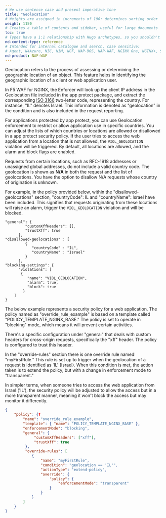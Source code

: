 ```yaml
---
# We use sentence case and present imperative tone
title: "Geolocation"
# Weights are assigned in increments of 100: determines sorting order
weight: 1150
# Creates a table of contents and sidebar, useful for large documents
toc: true
# Types have a 1:1 relationship with Hugo archetypes, so you shouldn't need to change this
nd-content-type: reference
# Intended for internal catalogue and search, case sensitive:
# Agent, N4Azure, NIC, NIM, NGF, NAP-DOS, NAP-WAF, NGINX One, NGINX+, Solutions, Unit
nd-product: NAP-WAF
---
```


Geolocation refers to the process of assessing or determining the geographic location of an object. This feature helps in identifying the geographic location of a client or web application user.

In F5 WAF for NGINX, the Enforcer will look up the client IP address in the Geolocation file included in the app protect package, and extract the corresponding [ISO 3166](https://www.iso.org/obp/ui/#search) two-letter code, representing the country. For instance, "IL" denotes Israel. This information is denoted as "geolocation" in the condition and is also included in the request reporting.

For applications protected by app protect, you can use Geolocation enforcement to restrict or allow application use in specific countries. You can adjust the lists of which countries or locations are allowed or disallowed in a app protect security policy. If the user tries to access the web application from a location that is not allowed, the `VIOL_GEOLOCATION` violation will be triggered. By default, all locations are allowed, and the alarm and block flags are enabled.

Requests from certain locations, such as RFC-1918 addresses or unassigned global addresses, do not include a valid country code. The geolocation is shown as **N/A** in both the request and the list of geolocations. You have the option to disallow N/A requests whose country of origination is unknown.

For example, in the policy provided below, within the "disallowed-geolocations" section, "countryCode": IL and "countryName": Israel have been included.  This signifies that requests originating from these locations will raise an alarm, trigger the `VIOL_GEOLOCATION` violation and will be blocked.


```shell
"general": {
         "customXffHeaders": [],
         "trustXff": true
      },
"disallowed-geolocations" : [
         {
            "countryCode" : "IL",
            "countryName" : "Israel"
         }
      ],
"blocking-settings": {
      "violations": [
       {
          "name": "VIOL_GEOLOCATION",
          "alarm": true,
          "block": true
        }
    ]
}

```

The below example represents a security policy for a web application. The policy named as "override_rule_example" is based on a template called "POLICY_TEMPLATE_NGINX_BASE." The policy is set to operate in "blocking" mode, which means it will prevent certain activities.

There's a specific configuration under "general" that deals with custom headers for cross-origin requests, specifically the "xff" header. The policy is configured to trust this header.

In the "override-rules" section there is one override rule named "myFirstRule." This rule is set up to trigger when the geolocation of a request is identified as 'IL' (Israel). When this condition is met, the action taken is to extend the policy, but with a change in enforcement mode to "transparent."

In simpler terms, when someone tries to access the web application from Israel ('IL'), the security policy will be adjusted to allow the access but in a more transparent manner, meaning it won't block the access but may monitor it differently.

```json
{
    "policy": {T
        "name": "override_rule_example",
        "template": { "name": "POLICY_TEMPLATE_NGINX_BASE" },
        "enforcementMode": "blocking",
        "general": {
             "customXffHeaders": ["xff"],
             "trustXff": true
         },
         "override-rules": [
            {
                "name": "myFirstRule",
                "condition": "geolocation == 'IL'",
                "actionType": "extend-policy",
                "override": {
                    "policy": {
                        "enforcementMode": "transparent"
                    }
                }
            }
        ]
    }
}
```